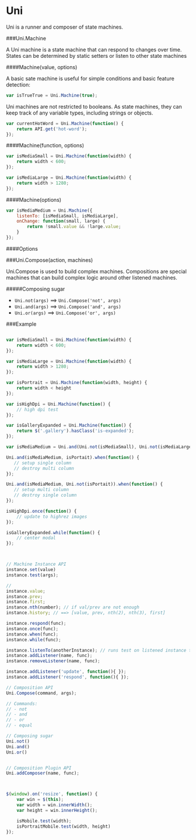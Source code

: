  Uni
===

Uni is a runner and composer of state machines.  

###Uni.Machine

A Uni machine is a state machine that can respond to changes over time.  States can be determined by static setters or listen to other state machines

####Machine(value, options)

A basic sate machine is useful for simple conditions and basic feature detection:

```js
var isTrueTrue = Uni.Machine(true);
```

Uni machines are not restricted to booleans.  As state machines, they can keep track of any variable types, including strings or objects.

```js
var currentHotWord = Uni.Machine(function() {
    return API.get('hot-word'); 
});
```

####Machine(function, options)

```js
var isMediaSmall = Uni.Machine(function(width) {
    return width < 600;
});

var isMediaLarge = Uni.Machine(function(width) {
    return width > 1280;
});
```

####Machine(options)

```js
var isMediaMedium = Uni.Machine({
    listenTo: [isMediaSmall, isMediaLarge],
    onChange: function(small, large) {
        return !small.value && !large.value;
    }
});
```

####Options



###Uni.Compose(action, machines)

Uni.Compose is used to build complex machines.  Compositions are special machines that can build complex logic around other listened machines.

#####Composing sugar

- `Uni.not(args)` ==> `Uni.Compose('not', args)`
- `Uni.and(args)` ==> `Uni.Compose('and', args)`
- `Uni.or(args)` ==> `Uni.Compose('or', args)`





###Example

```js

var isMediaSmall = Uni.Machine(function(width) {
    return width < 600;
});

var isMediaLarge = Uni.Machine(function(width) {
    return width > 1280;
});

var isPortrait = Uni.Machine(function(width, height) {
    return width < height
});

var isHighDpi = Uni.Machine(function() {
    // high dpi test
});

var isGalleryExpanded = Uni.Machine(function() {
    return $('.gallery').hasClass('is-expanded');
});

var isMediaMedium = Uni.and(Uni.not(isMediaSmall), Uni.not(isMediaLarge));

Uni.and(isMediaMedium, isPortait).when(function() {
   // setup single column  
   // destroy multi column
});

Uni.and(isMediaMedium, Uni.not(isPortait)).when(function() {
   // setup multi column
   // destroy single column  
});

isHighDpi.once(function() {
    // update to highrez images
});

isGalleryExpanded.while(function() {
    // center modal
});



// Machine Instance API
instance.set(value)
instance.test(args);

// 
instance.value;
instance.prev;
instance.first;
instance.nth(number); // if val/prev are not enough
instance.history; // ==> [value, prev, nth(2), nth(3), first]

instance.respond(func);
instance.once(func);
instance.when(func);
instance.while(func);

instance.listenTo(anotherInstance); // runs test on listened instance test
instance.addListener(name, func);
instance.removeListener(name, func);

instance.addListener('update', function(){ });
instance.addListener('respond', function(){ });

// Composition API
Uni.Compose(command, args);

// Commands:
// - not
// - and
// - or
// - equal

// Composing sugar
Uni.not()
Uni.and()
Uni.or()


// Composition Plugin API
Uni.addComposer(name, func);



$(window).on('resize', function() {
    var win = $(this);
    var width = win.innerWidth();
    var height = win.innerHeight();

    isMobile.test(width);
    isPortraitMobile.test(width, height)
});


```